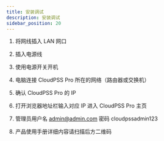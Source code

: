 ```yaml
---
title: 安装调试
description: 安装调试
sidebar_position: 20
---
```


1. 将网线插入 LAN 网口
   
2. 插入电源线
   
3. 使用电源开关开机
   
4. 电脑连接 CloudPSS Pro 所在的网络（路由器或交换机）

5. 确认 CloudPSS Pro 的 IP

6. 打开浏览器地址栏输入对应 IP 进入 CloudPSS Pro 主页
   
7. 管理员用户名 admin@admin.com 密码 cloudpssadmin123
    
8.  产品使用手册详细内容请扫描后方二维码